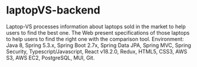 # laptopVS-backend

Laptop-VS processes information about laptops sold in the market to help users to find the best one. The Web present specifications of those laptops to help users to find the right one with the comparison tool.
Environment: Java 8, Spring 5.3.x, Spring Boot 2.7x, Spring Data JPA, Spring MVC, Spring Security, Typescript/Javascript, React v18.2.0, Redux, HTML5, CSS3, AWS S3, AWS EC2, PostgreSQL, MUI, Git.
